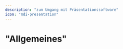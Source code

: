 ```yaml
---
description: "zum Umgang mit Präsentationssoftware"
icon: "mdi-presentation"
---
```


# "Allgemeines"

<Features />

